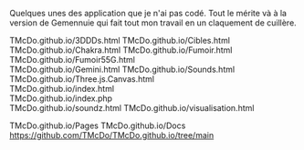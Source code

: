 Quelques unes des application que je n'ai pas codé. 
Tout le mérite và à la version de Gemennuie qui fait tout mon travail en un claquement de cuillère.

TMcDo.github.io/3DDDs.html
TMcDo.github.io/Cibles.html
TMcDo.github.io/Chakra.html	
TMcDo.github.io/Fumoir.html	
TMcDo.github.io/Fumoir55G.html	
TMcDo.github.io/Gemini.html	
TMcDo.github.io/Sounds.html	
TMcDo.github.io/Three.js.Canvas.html	
TMcDo.github.io/index.html	
TMcDo.github.io/index.php	
TMcDo.github.io/soundz.html	
TMcDo.github.io/visualisation.html
	
TMcDo.github.io/Pages
TMcDo.github.io/Docs
https://github.com/TMcDo/TMcDo.github.io/tree/main
